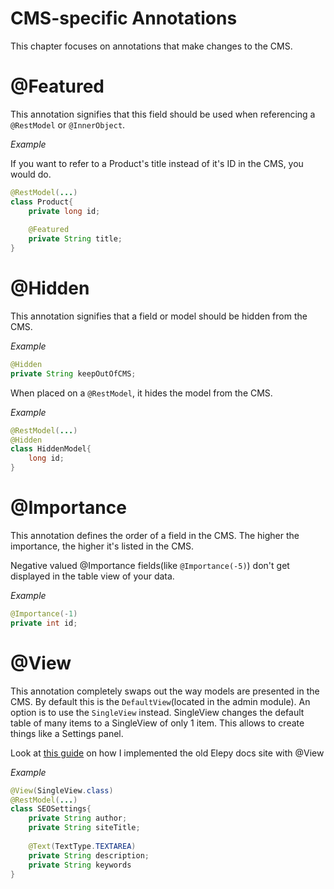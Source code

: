 # CMS-specific Annotations
This chapter focuses on annotations that make changes to the CMS.

# @Featured
This annotation signifies that this field should be used when referencing a `@RestModel` or `@InnerObject`.

_Example_

If you want to refer to a Product's title instead of it's ID in the CMS, you would do.
```java
@RestModel(...)
class Product{
    private long id;
    
    @Featured
    private String title;
}
```

# @Hidden
This annotation signifies that a field or model should be hidden from the CMS.

_Example_
```java
@Hidden
private String keepOutOfCMS;
```

When placed on a `@RestModel`, it hides the model from the CMS.

_Example_
```java
@RestModel(...)
@Hidden
class HiddenModel{
    long id;
}
```
# @Importance
This annotation defines the order of a field in the CMS. The higher the importance, the higher it's listed in the CMS.

Negative valued @Importance fields(like `@Importance(-5)`) don't get displayed in the table view of your data.

_Example_
```java
@Importance(-1)
private int id;
```

# @View
This annotation completely swaps out the way models are presented in the CMS.
By default this is the `DefaultView`(located in the admin module).
An option is to use the `SingleView` instead. 
SingleView changes the default table of many items to a SingleView of only 1 item.
This allows to create things like a Settings panel.

Look at [this guide](guides/custom-views.md) on how I implemented the old Elepy docs site with @View

_Example_

```java
@View(SingleView.class)
@RestModel(...)
class SEOSettings{
    private String author;
    private String siteTitle;
    
    @Text(TextType.TEXTAREA)
    private String description;
    private String keywords
}
```